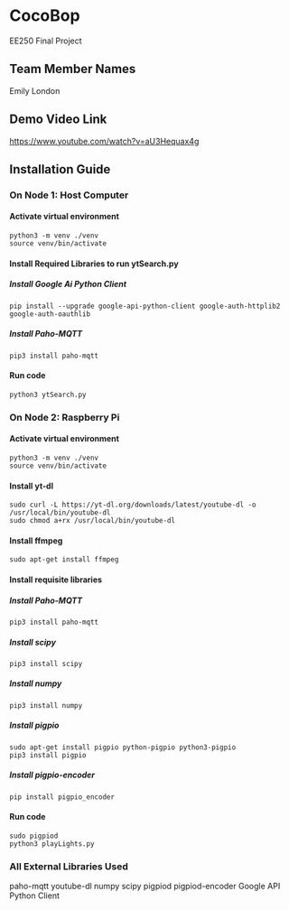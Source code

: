 # CocoBop
EE250 Final Project 

## Team Member Names 
Emily London

## Demo Video Link
https://www.youtube.com/watch?v=aU3Hequax4g

## Installation Guide 

### On Node 1: Host Computer 

#### Activate virtual environment
``` 
python3 -m venv ./venv
source venv/bin/activate
```
#### Install Required Libraries to run ytSearch.py
##### Install Google Ai Python Client 
```
pip install --upgrade google-api-python-client google-auth-httplib2 google-auth-oauthlib
```
##### Install Paho-MQTT 
```
pip3 install paho-mqtt
```
#### Run code 
```
python3 ytSearch.py
```

### On Node 2: Raspberry Pi
#### Activate virtual environment 
``` 
python3 -m venv ./venv
source venv/bin/activate
```
#### Install yt-dl 
```
sudo curl -L https://yt-dl.org/downloads/latest/youtube-dl -o /usr/local/bin/youtube-dl
sudo chmod a+rx /usr/local/bin/youtube-dl
```
#### Install ffmpeg 
```
sudo apt-get install ffmpeg
```
#### Install requisite libraries
##### Install Paho-MQTT
```
pip3 install paho-mqtt
```
##### Install scipy 
```
pip3 install scipy
```
##### Install numpy
```
pip3 install numpy
```
##### Install pigpio
```
sudo apt-get install pigpio python-pigpio python3-pigpio
pip3 install pigpio
```
##### Install pigpio-encoder
```
pip install pigpio_encoder
```
#### Run code 
```
sudo pigpiod
python3 playLights.py
```

### All External Libraries Used 
paho-mqtt
youtube-dl 
numpy
scipy
pigpiod
pigpiod-encoder
Google API Python Client 
